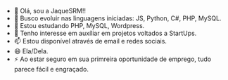 - 👋 Olá, sou a JaqueSRM!!
- 👀 Busco evoluir nas linguagens iniciadas: JS, Python, C#, PHP, MySQL.
- 🌱 Estou estudando PHP, MySQL, Wordpress.
- 💞️ Tenho interesse em auxíliar em projetos voltados a StartUps.
- 📫 Estou disponível através de email e redes sociais.
- 😄 Ela/Dela.
- ⚡ Ao estar seguro em sua primreira oportunidade de emprego, tudo parece fácil e engraçado.

<!---
Este é meu repositório , estou muito animada para trazer muitas novidades, compartilhar conhecimenetos e aprender muito com vcs!!!
This is my repository, I'm very excited to bring lots of news, share knowledge and learn a lot from you!!!
Dies ist mein Repository. Ich freue mich sehr, viele Neuigkeiten zu bringen, Wissen zu teilen und viel von Ihnen zu lernen!!!
Ceci est mon référentiel, je suis très excité d'apporter beaucoup de nouvelles, de partager des connaissances et d'apprendre beaucoup de vous !!!
--->
